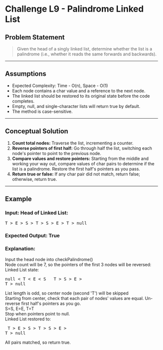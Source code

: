 #  Challenge L9 - Palindrome Linked List

##  Problem Statement
> Given the head of a singly linked list, determine whether the list is a palindrome (i.e., whether it reads the same forwards and backwards).

---

##  Assumptions
- Expected Complexity: Time - O(n),  Space - O(1)
- Each node contains a char value and a reference to the next node.
- The linked list should be restored to its original state before the code completes.
- Empty, null, and single-character lists will return true by default.
- The method is case-sensitive.

---

##  Conceptual Solution
1. **Count total nodes:**
   Traverse the list, incrementing a counter.
2. **Reverse pointers of first half:**
   Go through half the list, switching each node's pointer to point to the previous node.
3. **Compare values and restore pointers:**
   Starting from the middle and working your way out, compare values of char pairs to determine if the list is a palindrome. Restore the first half's pointers as you pass.
4. **Return true or false:**
   If any char pair did not match, return false; otherwise, return true.

---

##  Example
### Input: Head of Linked List: ###
<pre>T > E > S > T > S > E > T > null  </pre>
### Expected Output: True  ###

### Explanation: ### 
Input the head node into checkPalindrome()  
Node count will be 7, so the pointers of the first 3 nodes will be reversed:  
Linked List state: <pre>null < T < E < S &nbsp; T > S > E > T > null  </pre>
List length is odd, so center node (second 'T') will be skipped  
Starting from center, check that each pair of nodes' values are equal. Un-reverse first half's pointers as you go.  
S=S, E=E,  T=T  
Stop when pointers point to null.  
Linked List restored to: <pre> T > E > S > T > S > E > T > null </pre>
All pairs matched, so return true. 
